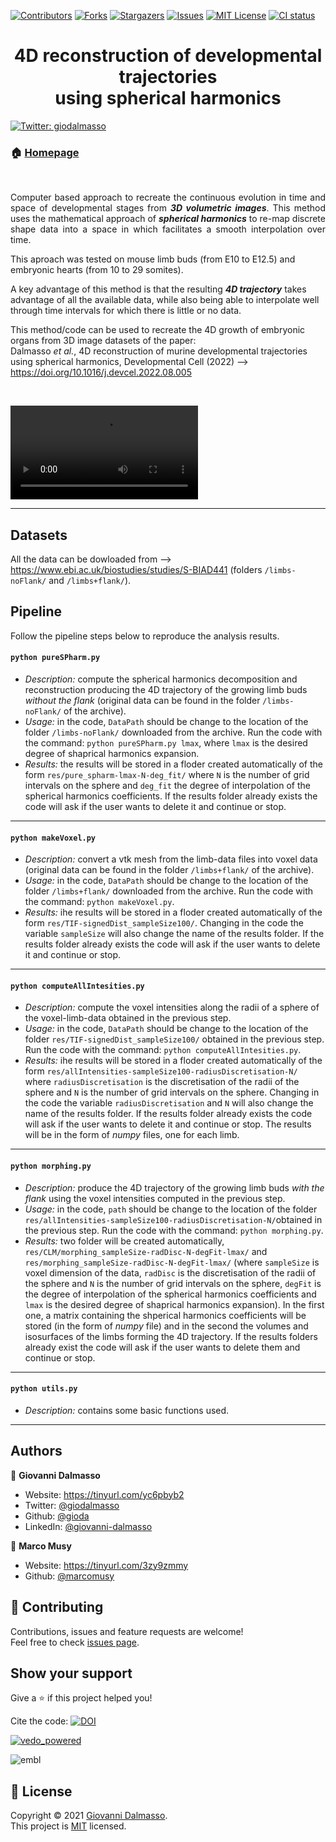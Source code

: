 <!-- PROJECT SHIELDS -->
[![Contributors][contributors-shield]][contributors-url]
[![Forks][forks-shield]][forks-url]
[![Stargazers][stars-shield]][stars-url]
[![Issues][issues-shield]][issues-url]
[![MIT License][license-shield]][license-url]
[![CI status][CI-shield]][CI-url]
<!-- [![LinkedIn][linkedin-shield]][linkedin-url] -->


<h1 align="center"> 4D reconstruction of developmental trajectories <br />
  using spherical harmonics </h1>
<p>
  <a href="https://twitter.com/giodalmasso" target="_blank">
    <img alt="Twitter: giodalmasso" src="https://img.shields.io/twitter/follow/giodalmasso.svg?style=social" />
  </a>
</p>


### 🏠 [Homepage](https://vedo.embl.es/fearless/#/home)

<br />

<p align="justify">
Computer based approach to recreate the continuous evolution in time and space of developmental stages from <b><i>3D volumetric images</i></b>. This method uses the mathematical approach of <b><i>spherical harmonics</i></b> to re-map discrete shape data into a space in which facilitates a smooth interpolation over time.

This aproach was tested on mouse limb buds (from E10 to E12.5) and embryonic hearts (from 10 to 29 somites). 

A key advantage of this method is that the resulting <b><i>4D trajectory</i></b> takes advantage of all the available data, while also being able to interpolate well through time intervals for which there is little or no data.

This method/code can be used to recreate the 4D growth of embryonic organs from 3D image datasets of the paper:  
Dalmasso _et al._, 4D reconstruction of murine developmental trajectories using spherical harmonics, Developmental
Cell (2022) --> https://doi.org/10.1016/j.devcel.2022.08.005
</p>


<br />

![video](https://user-images.githubusercontent.com/29924733/146750585-d6c0b9cb-8b5c-49c7-86f9-92fba875b14d.mp4)


---
<p align="justify">

## Datasets


All the data can be dowloaded from --> https://www.ebi.ac.uk/biostudies/studies/S-BIAD441 (folders `/limbs-noFlank/` and `/limbs+flank/`).


## Pipeline

Follow the pipeline steps below to reproduce the analysis results.


#### `python pureSPharm.py`
- _Description:_ compute the spherical harmonics decomposition and reconstruction producing the 4D trajectory of the growing limb buds _without the flank_ (original data can be found in the folder `/limbs-noFlank/` of the archive). 
- _Usage:_ in the code, `DataPath` should be change to the location of the folder `/limbs-noFlank/` downloaded from the archive. Run the code with the command: `python pureSPharm.py lmax`, where `lmax` is the desired degree of shaprical harmonics expansion. 
- _Results:_ the results will be stored in a floder created automatically of the form `res/pure_spharm-lmax-N-deg_fit/` where `N` is the number of grid intervals on the sphere and `deg_fit` the degree of interpolation of the spherical harmonics coefficients. If the results folder already exists the code will ask if the user wants to delete it and continue or stop.

---

#### `python makeVoxel.py`
- _Description:_ convert a vtk mesh from the limb-data files into voxel data (original data can be found in the folder `/limbs+flank/` of the archive).
- _Usage:_ in the code, `DataPath` should be change to the location of the folder `/limbs+flank/` downloaded from the archive. Run the code with the command: `python makeVoxel.py`.
- _Results:_ ihe results will be stored in a floder created automatically of the form `res/TIF-signedDist_sampleSize100/`. Changing in the code the variable `sampleSize` will also change the name of the results folder. If the results folder already exists the code will ask if the user wants to delete it and continue or stop.

---

#### `python computeAllIntesities.py`
- _Description:_ compute the voxel intensities along the radii of a sphere of the voxel-limb-data obtained in the previous step.
- _Usage:_ in the code, `DataPath` should be change to the location of the folder `res/TIF-signedDist_sampleSize100/` obtained in the previous step. Run the code with the command: `python computeAllIntesities.py`.
- _Results:_ ihe results will be stored in a floder created automatically of the form `res/allIntensities-sampleSize100-radiusDiscretisation-N/` where `radiusDiscretisation` is the discretisation of the radii of the sphere and `N` is the number of grid intervals on the sphere. Changing in the code the variable `radiusDiscretisation` and `N` will also change the name of the results folder. If the results folder already exists the code will ask if the user wants to delete it and continue or stop. The results will be in the form of _numpy_ files, one for each limb.

---

#### `python morphing.py`
- _Description:_ produce the 4D trajectory of the growing limb buds _with the flank_ using the voxel intensities computed in the previous step.
- _Usage:_ in the code, `path` should be change to the location of the folder `res/allIntensities-sampleSize100-radiusDiscretisation-N/`obtained in the previous step. Run the code with the command: `python morphing.py`.
- _Results:_ two folder will be created automatically, `res/CLM/morphing_sampleSize-radDisc-N-degFit-lmax/` and `res/morphing_sampleSize-radDisc-N-degFit-lmax/` (where `sampleSize` is voxel dimension of the data, `radDisc` is the discretisation of the radii of the sphere and `N` is the number of grid intervals on the sphere, `degFit` is the degree of interpolation of the spherical harmonics coefficients and `lmax` is the desired degree of shaprical harmonics expansion). In the first one, a matrix containing the shperical harmonics coefficients will be stored (in the form of _numpy_ file) and in the second the volumes and isosurfaces of the limbs forming the 4D trajectory. If the results folders already exist the code will ask if the user wants to delete them and continue or stop.
  
---
  
#### `python utils.py`
- _Description:_ contains some basic functions used.

</p>
  
---

## Authors

👤 **Giovanni Dalmasso**

* Website: https://tinyurl.com/yc6pbyb2
* Twitter: [@giodalmasso](https://twitter.com/giodalmasso)
* Github: [@gioda](https://github.com/gioda)
* LinkedIn: [@giovanni-dalmasso](https://linkedin.com/in/giovanni-dalmasso)

👤 **Marco Musy**

* Website: https://tinyurl.com/3zy9zmmy
* Github: [@marcomusy](https://github.com/marcomusy)


## 🤝 Contributing

Contributions, issues and feature requests are welcome!<br />Feel free to check [issues page](https://github.com/gioda/4D-reconstruction-of-developmental-trajectories-using-spherical-harmonics/issues). 

## Show your support

Give a ⭐️ if this project helped you!<br />
  
Cite the code: [![DOI](https://zenodo.org/badge/434319643.svg)](https://zenodo.org/badge/latestdoi/434319643)
<br />


[![vedo_powered](https://user-images.githubusercontent.com/32848391/94372929-13e0e400-0102-11eb-938c-bc0274d57108.png)](https://github.com/marcomusy/vedo)

![embl](https://user-images.githubusercontent.com/32848391/94371851-c3658880-00f9-11eb-9c2a-d418adb93d59.gif)

## 📝 License

Copyright © 2021 [Giovanni Dalmasso](https://github.com/gioda).<br />
This project is [MIT](https://github.com/gioda/4D-reconstruction-of-developmental-trajectories-using-spherical-harmonics/blob/main/LICENSE) licensed.  





<!-- MARKDOWN LINKS & IMAGES -->
<!-- https://www.markdownguide.org/basic-syntax/#reference-style-links -->
[contributors-shield]: https://img.shields.io/github/contributors/gioda/4D-reconstruction-of-developmental-trajectories-using-spherical-harmonics
[contributors-url]: https://github.com/gioda/4D-reconstruction-of-developmental-trajectories-using-spherical-harmonics/graphs/contributors
[forks-shield]: https://img.shields.io/github/forks/gioda/4D-reconstruction-of-developmental-trajectories-using-spherical-harmonics
[forks-url]: https://github.com/gioda/4D-reconstruction-of-developmental-trajectories-using-spherical-harmonics/network/members
[stars-shield]: https://img.shields.io/github/stars/gioda/4D-reconstruction-of-developmental-trajectories-using-spherical-harmonics
[stars-url]: https://github.com/gioda/4D-reconstruction-of-developmental-trajectories-using-spherical-harmonics/stargazers
[issues-shield]: https://img.shields.io/github/issues/gioda/4D-reconstruction-of-developmental-trajectories-using-spherical-harmonics
[issues-url]: https://github.com/gioda/4D-reconstruction-of-developmental-trajectories-using-spherical-harmonics/issues
[license-shield]: https://img.shields.io/github/license/gioda/4D-reconstruction-of-developmental-trajectories-using-spherical-harmonics
[license-url]: https://github.com/gioda/4D-reconstruction-of-developmental-trajectories-using-spherical-harmonics/blob/master/LICENSE.txt
[linkedin-shield]: https://img.shields.io/badge/-LinkedIn-black.svg?style=for-the-badge&logo=linkedin&colorB=555
[linkedin-url]: https://linkedin.com/in/giovanni-dalmasso
[product-screenshot]: images/screenshot.png
<!-- [product-screenshot]: images/screenshot.png -->
[CI-shield]: https://github.com/dguo/make-a-readme/workflows/CI/badge.svg
[CI-url]: https://github.com/gioda/4D-reconstruction-of-developmental-trajectories-using-spherical-harmonics/actions

